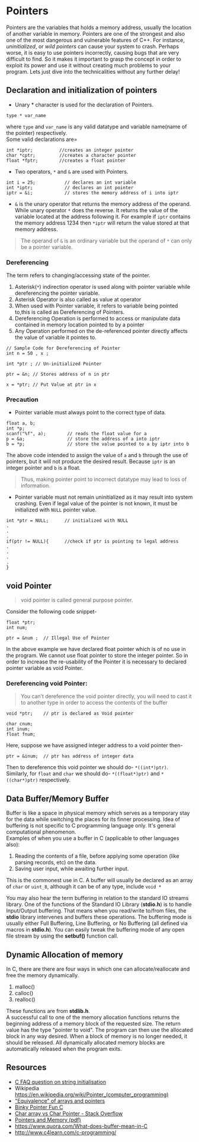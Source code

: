 # Pointers
Pointers are the variables that holds a memory address, usually the location of another variable in memory. Pointers are one of the strongest and also one of the most dangerous and vulnerable features of C++. For instance, *uninitialized*, or *wild pointers* can cause your system to crash. Perhaps worse, it is easy to use pointers incorrectly, causing bugs that are very difficult to find. So it makes it important to grasp the concept in order to exploit its power and use it without creating much problems to your program. Lets just dive into the technicalities without any further delay!

## Declaration and initialization of pointers
- Unary * character is used for the declaration of Pointers.
```
type * var_name
```
where `type` and `var_name` is any valid datatype and variable name(name of the pointer) respectively. <br> Some valid declarations are= <br>
```
int *iptr;          //creates an integer pointer
char *cptr;         //creates a character pointer
float *fptr;        //creates a float pointer
```
- Two operators, `*` and `&` are used with Pointers.
```
int i = 25;           // declares an int variable
int *iptr;            // declares an int pointer
iptr = &i;            // stores the memory address of i into iptr
```  
- `&` is the unary operator that returns the memory address of the operand. While unary operator `*` does the reverse. It returns the value of the variable located at the address following it. For example if `iptr` contains the memory address 1234 then `*iptr` will return the value stored at that memory address.
> The operand of `&` is an ordinary variable but the operand of `*` can only be a pointer variable.

### Dereferencing
The term refers to changing/accessing state of the pointer.<br>
1. Asterisk(`*`) indirection operator is used along with pointer variable while dereferencing the pointer variable.
2. Asterisk Operator is also called as value at operator
3. When used with Pointer variable, it refers to variable being pointed to,this is called as Dereferencing of Pointers.
4. Dereferencing Operation is performed to access or manipulate data contained in memory location pointed to by a pointer
5. Any Operation performed on the de-referenced pointer directly affects the value of variable it pointes to.
```
// Sample Code for Dereferencing of Pointer
int n = 50 , x ;

int *ptr ; // Un-initialized Pointer

ptr = &n; // Stores address of n in ptr

x = *ptr; // Put Value at ptr in x
```

### Precaution
- Pointer variable must always point to the correct type of data.
```
float a, b;
int *p;
scanf("%f", a);        // reads the float value for a
p = &a;                // store the address of a into iptr
b = *p;                // store the value pointed to a by iptr into b
```
The above code intended to assign the value of `a` and `b` through the use of pointers, but it will not produce the desired result. Because `iptr` is an integer pointer and `b` is a float.
> Thus, making pointer point to incorrect datatype may lead to loss of information.

- Pointer variable must not remain uninitialized as it may result into system crashing. Even if legal value of the pointer is not known, it must be initialized with `NULL` pointer value.
```
int *ptr = NULL;      // initialized with NULL
.
.
.
if(ptr != NULL){      //check if ptr is pointing to legal address
.
.
.
.
}
```

## void Pointer
> void pointer is called general purpose pointer.

Consider the following code snippet-
```
float *ptr;
int num;

ptr = &num ;  // Illegal Use of Pointer
```
In the above example we have declared float pointer which is of no use in the program. We cannot use float pointer to store the integer pointer. So in order to increase the re-usability of the Pointer it is necessary to declared pointer variable as void Pointer.
### Dereferencing void Pointer:
> You can’t dereference the void pointer directly, you will need to cast it to another type in order to access the contents of the buffer

```
void *ptr;    // ptr is declared as Void pointer

char cnum;
int inum;
float fnum;
```
Here, suppose we have assigned integer address to a void pointer then-
```
ptr = &inum;  // ptr has address of integer data
```
Then to dereference this void pointer we should do- `*((int*)ptr)`. <br>
Similarly, for `float` and `char` we should do- `*((float*)ptr)` and
`*((char*)ptr)` respectively.

## Data Buffer/Memory Buffer
Buffer is like a space in physical memory which serves as a temporary stay for the data while switching the places for its finner processing. Idea of buffering is not specific to C programming language only. It's general computational phenomenon.<br>
Examples of when you use a buffer in C (applicable to other languages also):
1. Reading the contents of a file, before applying some operation (like parsing records, etc) on the data.
2. Saving user input, while awaiting further input.

This is the commonest use in C. A buffer will usually be declared as an array of `char` or `uint_8`, although it can be of any type, include `void *`

You may also hear the term buffering in relation to the standard IO streams library. One of the functions of the Standard IO Library (__stdio.h__) is to handle Input/Output buffering. That means when you read/write to/from files, the __stdio__ library intervenes and buffers these operations. The buffering mode is usually either Full Buffering, Line Buffering, or No Buffering (all defined via macros in __stdio.h__). You can easily tweak the buffering mode of any open file stream by using the __setbuf()__ function call.

## Dynamic Allocation of memory
In C, there are there are four ways in which one can allocate/reallocate and free the memory dynamically.
1. malloc()
2. calloc()
3. realloc()

These functions are from __stdlib.h__. <br>
A successful call to one of the memory allocation functions returns the beginning address of a memory block of the requested size. The return value has the type "pointer to void". The program can then use the allocated block in any way desired. When a block of memory is no longer needed, it should be released. All dynamically allocated memory blocks are automatically released when the program exits.



## Resources

- [C FAQ question on string initialisation](http://c-faq.com/decl/strlitinit.html)
- Wikipedia https://en.wikipedia.org/wiki/Pointer_(computer_programming)
- ["Equivalence" of arrays and pointers](http://c-faq.com/aryptr/aryptrequiv.html)
- [Binky Pointer Fun C](https://www.youtube.com/watch?v=5VnDaHBi8dM)
- [Char array vs Char Pointer - Stack Overflow](https://stackoverflow.com/questions/10186765/char-array-vs-char-pointer-in-c#10186799)
- [Pointers and Memory (pdf)](http://cslibrary.stanford.edu/102/PointersAndMemory.pdf)
- https://www.quora.com/What-does-buffer-mean-in-C
- http://www.c4learn.com/c-programming/
